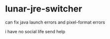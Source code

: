 # lunar-jre-switcher
can fix java launch errors and pixel-format errors


i have no social life send help
